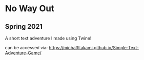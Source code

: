 # No Way Out
## Spring 2021
A short text adventure I made using Twine! 

can be accessed via: https://micha3ltakami.github.io/Simple-Text-Adventure-Game/
